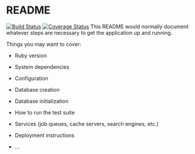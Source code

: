 # README
[![Build Status](https://travis-ci.com/danyaglebov98/dualboot_learning.svg?branch=feature%2Ftravis)](https://travis-ci.com/danyaglebov98/dualboot_learning)
[![Coverage Status](https://coveralls.io/repos/github/danyaglebov98/dualboot_learning/badge.svg)](https://coveralls.io/github/danyaglebov98/dualboot_learning)
This README would normally document whatever steps are necessary to get the
application up and running.

Things you may want to cover:

* Ruby version

* System dependencies

* Configuration

* Database creation

* Database initialization

* How to run the test suite

* Services (job queues, cache servers, search engines, etc.)

* Deployment instructions

* ...
